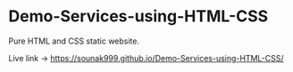 # Demo-Services-using-HTML-CSS
Pure HTML and CSS static website.

Live link -> https://sounak999.github.io/Demo-Services-using-HTML-CSS/
